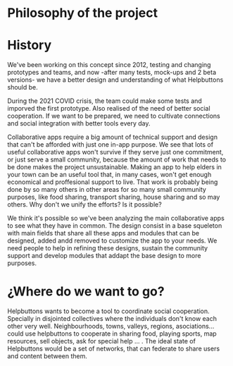 # Philosophy of the project 

# History

We've been working on this concept since 2012, testing and changing prototypes and teams, and now -after many tests, mock-ups and 2 beta versions- we have a better design and understanding of what Helpbuttons should be.

During the 2021 COVID crisis, the team could make some tests and imporved the first prototype. Also realised of the need of better social cooperation. If we want to be prepared, we need to cultivate connections and social integration with better tools every day.

Collaborative apps require a big amount of technical support and design that can't be afforded with just one in-app purpose. We see that lots of useful collaborative apps won't survive if they serve just one commitment, or just serve a small community, because the amount of work that needs to be done makes the project unsustainable. Making an app to help elders in your town can be an useful tool that, in many cases, won't get enough economical and proffesional support to live. That work is probably being done by so many others in other areas for so many small community purposes, like food sharing, transport sharing, house sharing and so may others. Why don't we unify the efforts? Is it possible?

We think it's possible so we've been analyzing the main collaborative apps to see what they have in common. The design consist in a base squeleton with main fields that share all these apps and modules that can be designed, added andd removed to customize the app to your needs. We need people to help in refining these designs, sustain the community support and develop modules that addapt the base design to more purposes.


# ¿Where do we want to go?

Helpbuttons wants to become a tool to coordinate social cooperation. Specially in disjointed collectives where the individuals don't know each other very well. Neighbourhoods, towns, valleys, regions, asociations... could use helpbuttons to cooperate in sharing food, playing sports, map resources, sell objects, ask for special help ... .  The ideal state of Helpbuttons would be a set of networks, that can federate to share users and content between them. 
